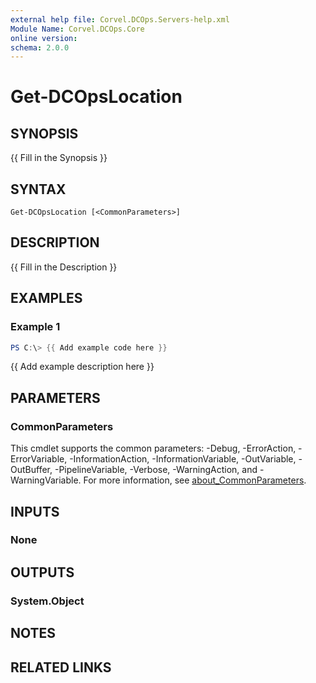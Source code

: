 ```yaml
---
external help file: Corvel.DCOps.Servers-help.xml
Module Name: Corvel.DCOps.Core
online version:
schema: 2.0.0
---
```


# Get-DCOpsLocation

## SYNOPSIS
{{ Fill in the Synopsis }}

## SYNTAX

```
Get-DCOpsLocation [<CommonParameters>]
```

## DESCRIPTION
{{ Fill in the Description }}

## EXAMPLES

### Example 1
```powershell
PS C:\> {{ Add example code here }}
```

{{ Add example description here }}

## PARAMETERS

### CommonParameters
This cmdlet supports the common parameters: -Debug, -ErrorAction, -ErrorVariable, -InformationAction, -InformationVariable, -OutVariable, -OutBuffer, -PipelineVariable, -Verbose, -WarningAction, and -WarningVariable. For more information, see [about_CommonParameters](http://go.microsoft.com/fwlink/?LinkID=113216).

## INPUTS

### None

## OUTPUTS

### System.Object
## NOTES

## RELATED LINKS
